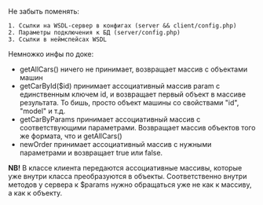Не забыть поменять:

    1. Ссылки на WSDL-сервер в конфигах (server && client/config.php)
    2. Параметры подключения к БД (server/config.php)
    3. Ссылки в неймспейсах WSDL

Немножко инфы по доке: 

 * getAllCars() ничего не принимает, возвращает массив с объектами машин
 * getCarById($id) принимает ассоциативный массив param с единственным ключем id, и возвращает первый объект в массиве результата. То бишь, просто объект машины со свойствами "id", "model" и т.д.
 * getCarByParams принимает ассоциативный массив с соответствующими параметрами. Возвращает массив объектов того же формата, что и getAllCars()
 * newOrder принимает ассоциативный массив с нужными параметрами и возвращает true или false.

**NB!** В классе клиента передаются ассоциативные массивы, которые уже внутри класса преобразуются в объекты. Соответственно внутри методов у сервера к $params нужно обращаться уже не как к массиву, а как к объекту.
